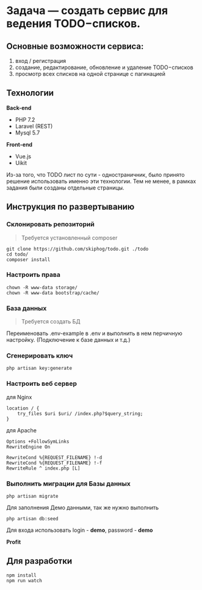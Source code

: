 # Задача — создать сервис для ведения TODO−списков.

## Основные возможности сервиса:
1.	вход / регистрация
2.	создание, редактирование, обновление и удаление TODO−списков
3.	просмотр всех списков на одной странице с пагинацией

## Технологии
**Back-end**
- PHP 7.2
- Laravel (REST)
- Mysql 5.7

 **Front-end**
 - Vue.js
 - Uikit

Из-за того, что TODO лист по сути - одностраничник, 
было принято решение использовать именно эти технологии.
Тем не менее, в рамках задания были созданы отдельные страницы.

## Инструкция по развертыванию
### Склонировать репозиторий
> Требуется установленный composer 
```
git clone https://github.com/skiphog/todo.git ./todo
cd todo/
composer install
```
### Настроить права
```
chown -R www-data storage/
chown -R www-data bootstrap/cache/
```
### База данных
> Требуется создать БД

Переименовать .env-example в .env и выполнить в нем перчичную настройку.
(Подключение к базе данных и т.д.)

### Сгенерировать ключ
```
php artisan key:generate
```
### Настроить веб сервер
для Nginx
```
location / {
    try_files $uri $uri/ /index.php?$query_string;
}
```

для Apache
```
Options +FollowSymLinks
RewriteEngine On

RewriteCond %{REQUEST_FILENAME} !-d
RewriteCond %{REQUEST_FILENAME} !-f
RewriteRule ^ index.php [L]
```

### Выполнить миграции для Базы данных
```
php artisan migrate
```
Для заполнения Демо данными, так же нужно выполнить
```
php artisan db:seed
```
Для входа использовать login - **demo**, password - **demo**

**Profit**


## Для разработки

```
npm install
npm run watch
```

